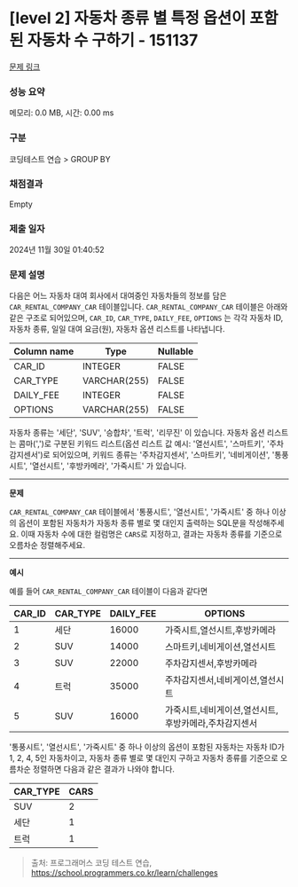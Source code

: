# \[level 2] 자동차 종류 별 특정 옵션이 포함된 자동차 수 구하기 - 151137

[문제 링크](https://school.programmers.co.kr/learn/courses/30/lessons/151137)

### 성능 요약

메모리: 0.0 MB, 시간: 0.00 ms

### 구분

코딩테스트 연습 > GROUP BY

### 채점결과

Empty

### 제출 일자

2024년 11월 30일 01:40:52

### 문제 설명

다음은 어느 자동차 대여 회사에서 대여중인 자동차들의 정보를 담은 `CAR_RENTAL_COMPANY_CAR` 테이블입니다. `CAR_RENTAL_COMPANY_CAR` 테이블은 아래와 같은 구조로 되어있으며, `CAR_ID`, `CAR_TYPE`, `DAILY_FEE`, `OPTIONS` 는 각각 자동차 ID, 자동차 종류, 일일 대여 요금(원), 자동차 옵션 리스트를 나타냅니다.

| Column name | Type         | Nullable |
| ----------- | ------------ | -------- |
| CAR\_ID     | INTEGER      | FALSE    |
| CAR\_TYPE   | VARCHAR(255) | FALSE    |
| DAILY\_FEE  | INTEGER      | FALSE    |
| OPTIONS     | VARCHAR(255) | FALSE    |

자동차 종류는 '세단', 'SUV', '승합차', '트럭', '리무진' 이 있습니다. 자동차 옵션 리스트는 콤마(',')로 구분된 키워드 리스트(옵션 리스트 값 예시: '열선시트', '스마트키', '주차감지센서')로 되어있으며, 키워드 종류는 '주차감지센서', '스마트키', '네비게이션', '통풍시트', '열선시트', '후방카메라', '가죽시트' 가 있습니다.

***

**문제**

`CAR_RENTAL_COMPANY_CAR` 테이블에서 '통풍시트', '열선시트', '가죽시트' 중 하나 이상의 옵션이 포함된 자동차가 자동차 종류 별로 몇 대인지 출력하는 SQL문을 작성해주세요. 이때 자동차 수에 대한 컬럼명은 `CARS`로 지정하고, 결과는 자동차 종류를 기준으로 오름차순 정렬해주세요.

***

**예시**

예를 들어 `CAR_RENTAL_COMPANY_CAR` 테이블이 다음과 같다면

| CAR\_ID | CAR\_TYPE | DAILY\_FEE | OPTIONS                      |
| ------- | --------- | ---------- | ---------------------------- |
| 1       | 세단        | 16000      | 가죽시트,열선시트,후방카메라              |
| 2       | SUV       | 14000      | 스마트키,네비게이션,열선시트              |
| 3       | SUV       | 22000      | 주차감지센서,후방카메라                 |
| 4       | 트럭        | 35000      | 주차감지센서,네비게이션,열선시트            |
| 5       | SUV       | 16000      | 가죽시트,네비게이션,열선시트,후방카메라,주차감지센서 |

'통풍시트', '열선시트', '가죽시트' 중 하나 이상의 옵션이 포함된 자동차는 자동차 ID가 1, 2, 4, 5인 자동차이고, 자동차 종류 별로 몇 대인지 구하고 자동차 종류를 기준으로 오름차순 정렬하면 다음과 같은 결과가 나와야 합니다.

| CAR\_TYPE | CARS |
| --------- | ---- |
| SUV       | 2    |
| 세단        | 1    |
| 트럭        | 1    |

> 출처: 프로그래머스 코딩 테스트 연습, https://school.programmers.co.kr/learn/challenges
